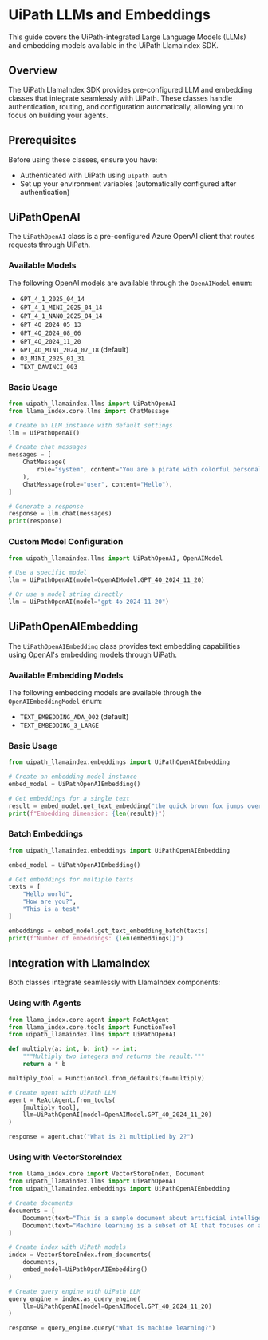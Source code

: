 # UiPath LLMs and Embeddings

This guide covers the UiPath-integrated Large Language Models (LLMs) and embedding models available in the UiPath LlamaIndex SDK.

## Overview

The UiPath LlamaIndex SDK provides pre-configured LLM and embedding classes that integrate seamlessly with UiPath. These classes handle authentication, routing, and configuration automatically, allowing you to focus on building your agents.

## Prerequisites

Before using these classes, ensure you have:

- Authenticated with UiPath using `uipath auth`
- Set up your environment variables (automatically configured after authentication)

## UiPathOpenAI

The `UiPathOpenAI` class is a pre-configured Azure OpenAI client that routes requests through UiPath.

### Available Models

The following OpenAI models are available through the `OpenAIModel` enum:

- `GPT_4_1_2025_04_14`
- `GPT_4_1_MINI_2025_04_14`
- `GPT_4_1_NANO_2025_04_14`
- `GPT_4O_2024_05_13`
- `GPT_4O_2024_08_06`
- `GPT_4O_2024_11_20`
- `GPT_4O_MINI_2024_07_18` (default)
- `O3_MINI_2025_01_31`
- `TEXT_DAVINCI_003`

### Basic Usage

```python
from uipath_llamaindex.llms import UiPathOpenAI
from llama_index.core.llms import ChatMessage

# Create an LLM instance with default settings
llm = UiPathOpenAI()

# Create chat messages
messages = [
    ChatMessage(
        role="system", content="You are a pirate with colorful personality."
    ),
    ChatMessage(role="user", content="Hello"),
]

# Generate a response
response = llm.chat(messages)
print(response)
```

### Custom Model Configuration

```python
from uipath_llamaindex.llms import UiPathOpenAI, OpenAIModel

# Use a specific model
llm = UiPathOpenAI(model=OpenAIModel.GPT_4O_2024_11_20)

# Or use a model string directly
llm = UiPathOpenAI(model="gpt-4o-2024-11-20")
```

## UiPathOpenAIEmbedding

The `UiPathOpenAIEmbedding` class provides text embedding capabilities using OpenAI's embedding models through UiPath.

### Available Embedding Models

The following embedding models are available through the `OpenAIEmbeddingModel` enum:

- `TEXT_EMBEDDING_ADA_002` (default)
- `TEXT_EMBEDDING_3_LARGE`

### Basic Usage

```python
from uipath_llamaindex.embeddings import UiPathOpenAIEmbedding

# Create an embedding model instance
embed_model = UiPathOpenAIEmbedding()

# Get embeddings for a single text
result = embed_model.get_text_embedding("the quick brown fox jumps over the lazy dog")
print(f"Embedding dimension: {len(result)}")
```

### Batch Embeddings

```python
from uipath_llamaindex.embeddings import UiPathOpenAIEmbedding

embed_model = UiPathOpenAIEmbedding()

# Get embeddings for multiple texts
texts = [
    "Hello world",
    "How are you?",
    "This is a test"
]

embeddings = embed_model.get_text_embedding_batch(texts)
print(f"Number of embeddings: {len(embeddings)}")
```


## Integration with LlamaIndex

Both classes integrate seamlessly with LlamaIndex components:

### Using with Agents

```python
from llama_index.core.agent import ReActAgent
from llama_index.core.tools import FunctionTool
from uipath_llamaindex.llms import UiPathOpenAI

def multiply(a: int, b: int) -> int:
    """Multiply two integers and returns the result."""
    return a * b

multiply_tool = FunctionTool.from_defaults(fn=multiply)

# Create agent with UiPath LLM
agent = ReActAgent.from_tools(
    [multiply_tool], 
    llm=UiPathOpenAI(model=OpenAIModel.GPT_4O_2024_11_20)
)

response = agent.chat("What is 21 multiplied by 2?")
```

### Using with VectorStoreIndex

```python
from llama_index.core import VectorStoreIndex, Document
from uipath_llamaindex.llms import UiPathOpenAI
from uipath_llamaindex.embeddings import UiPathOpenAIEmbedding

# Create documents
documents = [
    Document(text="This is a sample document about artificial intelligence."),
    Document(text="Machine learning is a subset of AI that focuses on algorithms."),
]

# Create index with UiPath models
index = VectorStoreIndex.from_documents(
    documents,
    embed_model=UiPathOpenAIEmbedding()
)

# Create query engine with UiPath LLM
query_engine = index.as_query_engine(
    llm=UiPathOpenAI(model=OpenAIModel.GPT_4O_2024_11_20)
)

response = query_engine.query("What is machine learning?")
```
